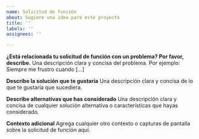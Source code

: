 ```yaml
---
name: Solicitud de función
about: Sugiere una idea para este proyecto
title: ''
labels: ''
assignees: ''

---
```


**¿Está relacionada tu solicitud de función con un problema? Por favor, describe.**
Una descripción clara y concisa del problema. Por ejemplo: Siempre me frustro cuando [...]

**Describe la solución que te gustaría**
Una descripción clara y concisa de lo que te gustaría que sucediera.

**Describe alternativas que has considerado**
Una descripción clara y concisa de cualquier solución alternativa o características que hayas considerado.

**Contexto adicional**
Agrega cualquier otro contexto o capturas de pantalla sobre la solicitud de función aquí.
